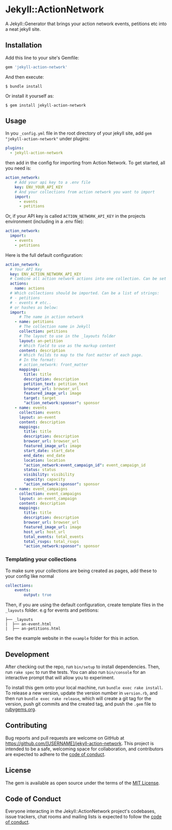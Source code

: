 # Jekyll::ActionNetwork

A Jekyll::Generator that brings your action network events, petitions etc into a neat jekyll site.

## Installation

Add this line to your site's Gemfile:

```ruby
gem 'jekyll-action-network'
```

And then execute:

    $ bundle install

Or install it yourself as:

    $ gem install jekyll-action-network

## Usage

In you `_config.yml` file in the root directory of your jekyll site, add `gem "jekyll-action-network"` under plugins: 

```yaml
plugins:
  - jekyll-action-network
```

then add in the config for importing from Action Network. To get started, all you need is:

```yaml
action_network:
    # Add your api key to a .env file
    key: ENV_YOUR_API_KEY
    # And your collections from action network you want to import
    import:
      - events
      - petitions
```

Or, if your API key is called `ACTION_NETWORK_API_KEY` in the projects environment (including in a .env file):

```yaml
action_network:
  import:
    - events
    - petitions
```

Here is the full default configuration:

```yaml
action_network:
  # Your API Key
  key: ENV_ACTION_NETWORK_API_KEY
  # Combine all action network actions into one collection. Can be set to 'false' to turn off
  actions: 
    name: actions
  # Which collections should be imported. Can be a list of strings:
  # - petitions
  # - events # etc..
  # or hashes as below:
  import:
      # The name in action network
    - name: petitions
      # The collection name in Jekyll
      collection: petitions
      # The layout to use in the _layouts folder
      layout: an-petition 
      # Which field to use as the markup content
      content: description
      # Which feilds to map to the font matter of each page.
      # In the format:
      # action_network: front_matter
      mappings:
        title: title
        description: description
        petition_text: petition_text
        browser_url: browser_url
        featured_image_url: image
        target: target
        "action_network:sponsor": sponsor
    - name: events
      collection: events
      layout: an-event
      content: description
      mappings:
        title: title
        description: description
        browser_url: browser_url
        featured_image_url: image
        start_date: start_date
        end_date: end_date
        location: location
        "action_network:event_campaign_id": event_campaign_id
        status: status
        visibility: visibility
        capacity: capacity
        "action_network:sponsor": sponsor
    - name: event_campaigns
      collection: event_campaigns
      layout: an-event_campaign
      content: description
      mappings:
        title: title
        description: description
        browser_url: browser_url
        featured_image_url: image
        host_url: host_url
        total_events: total_events
        total_rsvps: total_rsvps
        "action_network:sponsor": sponsor
```

### Templating your collections

To make sure your collections are being created as pages, add these to your config like normal

```yaml
collections:
    events:
        output: true
```

Then, if you are using the default configuration, create template files in the `_layouts` folder. e.g for events and petitions:

```
├── _layouts
|  ├── an-event.html
|  ├── an-petitions.html
```

See the example website in the `example` folder for this in action.


## Development

After checking out the repo, run `bin/setup` to install dependencies. Then, run `rake spec` to run the tests. You can also run `bin/console` for an interactive prompt that will allow you to experiment.

To install this gem onto your local machine, run `bundle exec rake install`. To release a new version, update the version number in `version.rb`, and then run `bundle exec rake release`, which will create a git tag for the version, push git commits and the created tag, and push the `.gem` file to [rubygems.org](https://rubygems.org).

## Contributing

Bug reports and pull requests are welcome on GitHub at https://github.com/[USERNAME]/jekyll-action-network. This project is intended to be a safe, welcoming space for collaboration, and contributors are expected to adhere to the [code of conduct](https://github.com/[USERNAME]/jekyll-gdocfilter/blob/master/CODE_OF_CONDUCT.md).

## License

The gem is available as open source under the terms of the [MIT License](https://opensource.org/licenses/MIT).

## Code of Conduct

Everyone interacting in the Jekyll::ActionNetwork project's codebases, issue trackers, chat rooms and mailing lists is expected to follow the [code of conduct](https://github.com/[USERNAME]/jekyll-gdocfilter/blob/master/CODE_OF_CONDUCT.md).
